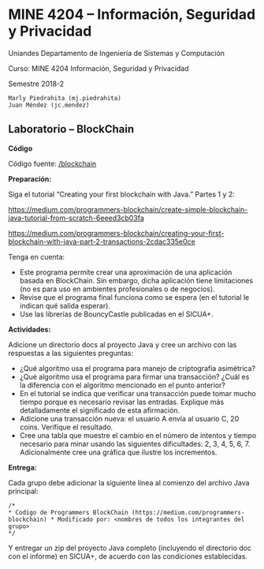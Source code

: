 # MINE 4204 – Información, Seguridad y Privacidad

    
Uniandes Departamento de Ingeniería de Sistemas y Computación 

Curso: MINE 4204 Información, Seguridad y Privacidad

Semestre 2018-2

    Marly Piedrahita (mj.piedrahita)
    Juan Méndez (jc.mendez)

## Laboratorio – BlockChain

**Código**

Código fuente: [/blockchain](../blob/master/blockchain)


**Preparación:**

Siga el tutorial “Creating your first blockchain with Java.” Partes 1 y 2: 

https://medium.com/programmers-blockchain/create-simple-blockchain-java-tutorial-from-scratch-6eeed3cb03fa  

https://medium.com/programmers-blockchain/creating-your-first-blockchain-with-java-part-2-transactions-2cdac335e0ce

Tenga en cuenta:
- Este programa permite crear una aproximación de una aplicación basada en BlockChain. Sin
embargo, dicha aplicación tiene limitaciones (no es para uso en ambientes profesionales o de
negocios).
- Revise que el programa final funciona como se espera (en el tutorial le indican qué salida esperar).
- Use las librerías de BouncyCastle publicadas en el SICUA+.


**Actividades:**

Adicione un directorio docs al proyecto Java y cree un archivo con las respuestas a las siguientes preguntas:
- ¿Qué algoritmo usa el programa para manejo de criptografía asimétrica?
- ¿Qué algoritmo usa el programa para firmar una transacción? ¿Cuál es la diferencia con el
algoritmo mencionado en el punto anterior?
- En el tutorial se indica que verificar una transacción puede tomar mucho tiempo porque es
necesario revisar las entradas. Explique más detalladamente el significado de esta afirmación.
- Adicione una transacción nueva: el usuario A envía al usuario C, 20 coins. Verifique el resultado.
- Cree una tabla que muestre el cambio en el número de intentos y tiempo necesario para minar
usando las siguientes dificultades: 2, 3, 4, 5, 6, 7. Adicionalmente cree una gráfica que ilustre los incrementos.


**Entrega:**

Cada grupo debe adicionar la siguiente línea al comienzo del archivo Java principal: 

    /*
    * Codigo de Programmers BlockChain (https://medium.com/programmers-blockchain) * Modificado por: <nombres de todos los integrantes del grupo>
    */

Y entregar un zip del proyecto Java completo (incluyendo el directorio doc con el informe) en SICUA+, de acuerdo con las condiciones establecidas.
